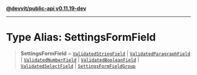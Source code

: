[**@devvit/public-api v0.11.19-dev**](../README.md)

---

# Type Alias: SettingsFormField

> **SettingsFormField** = [`ValidatedStringField`](ValidatedStringField.md) \| [`ValidatedParagraphField`](ValidatedParagraphField.md) \| [`ValidatedNumberField`](ValidatedNumberField.md) \| [`ValidatedBooleanField`](ValidatedBooleanField.md) \| [`ValidatedSelectField`](ValidatedSelectField.md) \| [`SettingsFormFieldGroup`](SettingsFormFieldGroup.md)
